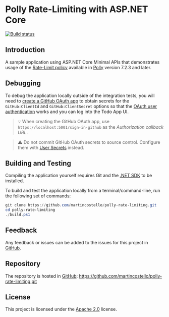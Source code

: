 # Polly Rate-Limiting with ASP.NET Core

[![Build status](https://github.com/martincostello/polly-rate-limiting/workflows/build/badge.svg?branch=main&event=push)](https://github.com/martincostello/polly-rate-limiting/actions?query=workflow%3Abuild+branch%3Amain+event%3Apush)

## Introduction

A sample application using ASP.NET Core Minimal APIs that demonstrates usage of
the [Rate-Limit policy] available in [Polly] version 7.2.3 and later.

[Polly]: https://www.nuget.org/packages/Polly/
[Rate-Limit policy]: https://github.com/App-vNext/Polly#rate-limit

## Debugging

To debug the application locally outside of the integration tests, you will need
to [create a GitHub OAuth app] to obtain secrets for the `GitHub:ClientId` and
`GitHub:ClientSecret` options so that the [OAuth user authentication] works and
you can log into the Todo App UI.

> 💡 When creating the GitHub OAuth app, use `https://localhost:5001/sign-in-github`
as the _Authorization callback URL_.

> ⚠️ Do not commit GitHub OAuth secrets to source control. Configure them
with [User Secrets] instead.

[create a GitHub OAuth app]: https://docs.github.com/en/developers/apps/building-oauth-apps/creating-an-oauth-app
[OAuth user authentication]: https://docs.microsoft.com/en-us/aspnet/core/security/authentication/social/?view=aspnetcore-5.0&tabs=visual-studio
[User Secrets]: https://docs.microsoft.com/en-us/aspnet/core/security/app-secrets

## Building and Testing

Compiling the application yourself requires Git and the
[.NET SDK](https://www.microsoft.com/net/download/core "Download the .NET SDK")
to be installed.

To build and test the application locally from a terminal/command-line, run the
following set of commands:

```powershell
git clone https://github.com/martincostello/polly-rate-limiting.git
cd polly-rate-limiting
./build.ps1
```

## Feedback

Any feedback or issues can be added to the issues for this project in
[GitHub](https://github.com/martincostello/polly-rate-limiting/issues "Issues for this project on GitHub.com").

## Repository

The repository is hosted in
[GitHub](https://github.com/martincostello/polly-rate-limiting "This project on GitHub.com"):
https://github.com/martincostello/polly-rate-limiting.git

## License

This project is licensed under the
[Apache 2.0](http://www.apache.org/licenses/LICENSE-2.0.txt "The Apache 2.0 license")
license.
